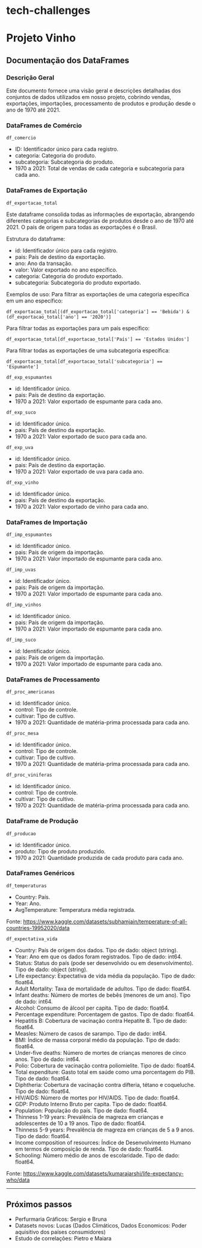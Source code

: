 # tech-challenges
# Projeto Vinho
## Documentação dos DataFrames

### Descrição Geral
Este documento fornece uma visão geral e descrições detalhadas dos conjuntos de dados utilizados em nosso projeto, cobrindo vendas, exportações, importações, processamento de produtos e produção desde o ano de 1970 até 2021.

### DataFrames de Comércio
`df_comercio`
- ID: Identificador único para cada registro.
- categoria: Categoria do produto.
- subcategoria: Subcategoria do produto.
- 1970 a 2021: Total de vendas de cada categoria e subcategoria para cada ano.

### DataFrames de Exportação
`df_exportacao_total`

Este dataframe consolida todas as informações de exportação, abrangendo diferentes categorias e subcategorias de produtos desde o ano de 1970 até 2021. O país de origem para todas as exportações é o Brasil.

Estrutura do dataframe:
- id: Identificador único para cada registro.
- pais: País de destino da exportação.
- ano: Ano da transação.
- valor: Valor exportado no ano específico.
- categoria: Categoria do produto exportado.
- subcategoria: Subcategoria do produto exportado.

Exemplos de uso:
Para filtrar as exportações de uma categoria específica em um ano específico:
```
df_exportacao_total[(df_exportacao_total['categoria'] == 'Bebida') & (df_exportacao_total['ano'] == '2020')]
```
Para filtrar todas as exportações para um país específico:
```
df_exportacao_total[df_exportacao_total['País'] == 'Estados Unidos']
```
Para filtrar todas as exportações de uma subcategoria específica:
```
df_exportacao_total[df_exportacao_total['subcategoria'] == 'Espumante']
```

`df_exp_espumantes`
- id: Identificador único.
- pais: País de destino da exportação.
- 1970 a 2021: Valor exportado de espumante para cada ano.

`df_exp_suco`
- id: Identificador único.
- pais: País de destino da exportação.
- 1970 a 2021: Valor exportado de suco para cada ano.

`df_exp_uva`
- id: Identificador único.
- pais: País de destino da exportação.
- 1970 a 2021: Valor exportado de uva para cada ano.

`df_exp_vinho`
- id: Identificador único.
- pais: País de destino da exportação.
- 1970 a 2021: Valor exportado de vinho para cada ano.

### DataFrames de Importação
`df_imp_espumantes`
- id: Identificador único.
- pais: País de origem da importação.
- 1970 a 2021: Valor importado de espumante para cada ano.

`df_imp_uvas`
- id: Identificador único.
- pais: País de origem da importação.
- 1970 a 2021: Valor importado de espumante para cada ano.

`df_imp_vinhos`
- id: Identificador único.
- pais: País de origem da importação.
- 1970 a 2021: Valor importado de espumante para cada ano.

`df_imp_suco`
- id: Identificador único.
- pais: País de origem da importação.
- 1970 a 2021: Valor importado de espumante para cada ano.

### DataFrames de Processamento
`df_proc_americanas`
- id: Identificador único.
- control: Tipo de controle.
- cultivar: Tipo de cultivo.
- 1970 a 2021: Quantidade de matéria-prima processada para cada ano.

`df_proc_mesa`
- id: Identificador único.
- control: Tipo de controle.
- cultivar: Tipo de cultivo.
- 1970 a 2021: Quantidade de matéria-prima processada para cada ano.

`df_proc_viniferas`
- id: Identificador único.
- control: Tipo de controle.
- cultivar: Tipo de cultivo.
- 1970 a 2021: Quantidade de matéria-prima processada para cada ano.

### DataFrame de Produção
`df_producao`
- id: Identificador único.
- produto: Tipo de produto produzido.
- 1970 a 2021: Quantidade produzida de cada produto para cada ano.

### DataFrames Genéricos
`df_temperaturas`
- Country: País.
- Year: Ano.
- AvgTemperature: Temperatura média registrada.

Fonte: https://www.kaggle.com/datasets/subhamjain/temperature-of-all-countries-19952020/data

`df_expectativa_vida`
- Country: País de origem dos dados. Tipo de dado: object (string).
- Year: Ano em que os dados foram registrados. Tipo de dado: int64.
- Status: Status do país (pode ser desenvolvido ou em desenvolvimento). Tipo de dado: object (string).
- Life expectancy: Expectativa de vida média da população. Tipo de dado: float64.
- Adult Mortality: Taxa de mortalidade de adultos. Tipo de dado: float64.
- Infant deaths: Número de mortes de bebês (menores de um ano). Tipo de dado: int64.
- Alcohol: Consumo de álcool per capita. Tipo de dado: float64.
- Percentage expenditure: Porcentagem de gastos. Tipo de dado: float64.
- Hepatitis B: Cobertura de vacinação contra Hepatite B. Tipo de dado: float64.
- Measles: Número de casos de sarampo. Tipo de dado: int64.
- BMI: Índice de massa corporal médio da população. Tipo de dado: float64.
- Under-five deaths: Número de mortes de crianças menores de cinco anos. Tipo de dado: int64.
- Polio: Cobertura de vacinação contra poliomielite. Tipo de dado: float64.
- Total expenditure: Gasto total em saúde como uma porcentagem do PIB. Tipo de dado: float64.
- Diphtheria: Cobertura de vacinação contra difteria, tétano e coqueluche. Tipo de dado: float64.
- HIV/AIDS: Número de mortes por HIV/AIDS. Tipo de dado: float64.
- GDP: Produto Interno Bruto per capita. Tipo de dado: float64.
- Population: População do país. Tipo de dado: float64.
- Thinness 1-19 years: Prevalência de magreza em crianças e adolescentes de 10 a 19 anos. Tipo de dado: float64.
- Thinness 5-9 years: Prevalência de magreza em crianças de 5 a 9 anos. Tipo de dado: float64.
- Income composition of resources: Índice de Desenvolvimento Humano em termos de composição de renda. Tipo de dado: float64.
- Schooling: Número médio de anos de escolaridade. Tipo de dado: float64.

Fonte: https://www.kaggle.com/datasets/kumarajarshi/life-expectancy-who/data


----
## Próximos passos
- Perfurmaria Gráficos: Sergio e Bruna
- Datasets novos: Lucas (Dados Climáticos, Dados Economicos: Poder aquisitivo dos países consumidores)
- Estudo de correlações: Pietro e Maiara